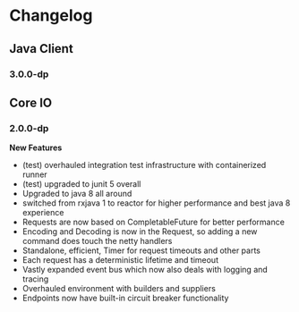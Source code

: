# Changelog

## Java Client

### 3.0.0-dp

## Core IO

### 2.0.0-dp

**New Features**

 - (test) overhauled integration test infrastructure with containerized runner
 - (test) upgraded to junit 5 overall
 - Upgraded to java 8 all around
 - switched from rxjava 1 to reactor for higher performance and best java 8 experience
 - Requests are now based on CompletableFuture for better performance
 - Encoding and Decoding is now in the Request, so adding a new command does touch the
   netty handlers
 - Standalone, efficient, Timer for request timeouts and other parts
 - Each request has a deterministic lifetime and timeout
 - Vastly expanded event bus which now also deals with logging and tracing
 - Overhauled environment with builders and suppliers
 - Endpoints now have built-in circuit breaker functionality
